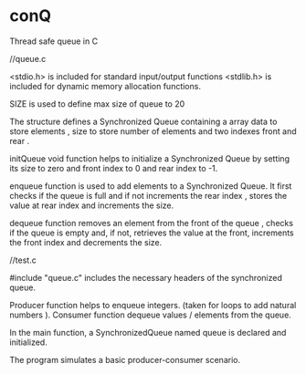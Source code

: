 # conQ
Thread safe queue in C

//queue.c 

<stdio.h> is included for standard input/output functions
<stdlib.h> is included for dynamic memory allocation functions.

SIZE is used to define max size of queue to 20

The structure defines a Synchronized Queue containing a array data to store elements , size to store number of elements and two indexes front and rear .

initQueue void function helps to initialize a Synchronized Queue by setting its size to zero and front index to 0 and rear index to -1.

enqueue function is used to add elements to a Synchronized Queue. It first checks if the queue is full and if not increments the rear index , stores the value at rear index and increments the size.

dequeue function removes an element from the front of the queue , checks if the queue is empty and, if not, retrieves the value at the front, increments the front index  and decrements the size.

//test.c

#include "queue.c" includes the necessary headers of the synchronized queue. 

Producer function helps to enqueue integers. (taken for loops to add natural numbers ). 
Consumer function dequeue values / elements from the queue.

In the main function, a SynchronizedQueue named queue is declared and initialized.

The program simulates a basic producer-consumer scenario.

